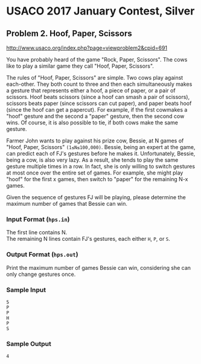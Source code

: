 # USACO 2017 January Contest, Silver
## Problem 2. Hoof, Paper, Scissors

http://www.usaco.org/index.php?page=viewproblem2&cpid=691

You have probably heard of the game "Rock, Paper, Scissors". The cows like to play a similar game they call "Hoof, Paper, Scissors".  

The rules of "Hoof, Paper, Scissors" are simple. Two cows play against each-other. They both count to three and then each simultaneously makes a gesture that represents either a hoof, a piece of paper, or a pair of scissors. Hoof beats scissors (since a hoof can smash a pair of scissors), scissors beats paper (since scissors can cut paper), and paper beats hoof (since the hoof can get a papercut). For example, if the first cowmakes a "hoof" gesture and the second a "paper" gesture, then the second cow wins. Of course, it is also possible to tie, if both cows make the same gesture.  

Farmer John wants to play against his prize cow, Bessie, at N games of "Hoof, Paper, Scissors" `(1≤N≤100,000)`. Bessie, being an expert at the game, can predict each of FJ's gestures before he makes it. Unfortunately, Bessie, being a cow, is also very lazy. As a result, she tends to play the same gesture multiple times in a row. In fact, she is only willing to switch gestures at most once over the entire set of games. For example, she might play "hoof" for the first x games, then switch to "paper" for the remaining N-x games.  

Given the sequence of gestures FJ will be playing, please determine the maximum number of games that Bessie can win.

### Input Format (`hps.in`)
The first line contains N.  
The remaining N lines contain FJ's gestures, each either `H`, `P`, or `S`.  

### Output Format (`hps.out`)
Print the maximum number of games Bessie can win, considering she can only change gestures once.

### Sample Input
```
5
P
P
H
P
S
```


### Sample Output
```
4
```
